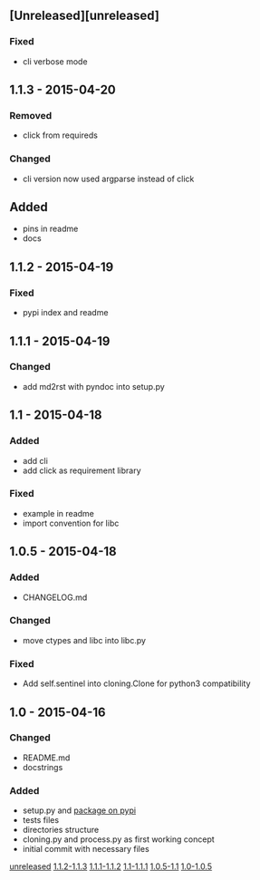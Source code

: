 ## [Unreleased][unreleased]
### Fixed
- cli verbose mode

## 1.1.3 - 2015-04-20
### Removed
- click from requireds

### Changed
- cli version now used argparse instead of click

## Added
- pins in readme
- docs

## 1.1.2 - 2015-04-19
### Fixed
- pypi index and readme

## 1.1.1 - 2015-04-19
### Changed
- add md2rst with pyndoc into setup.py

## 1.1 - 2015-04-18
### Added
- add cli
- add click as requirement library

### Fixed
- example in readme
- import convention for libc

## 1.0.5 - 2015-04-18
### Added
- CHANGELOG.md

### Changed
- move ctypes and libc into libc.py

### Fixed
- Add self.sentinel into cloning.Clone for python3 compatibility

## 1.0 - 2015-04-16
### Changed
- README.md
- docstrings

### Added
- setup.py and [package on pypi](https://pypi.python.org/pypi?name=pyspaces&version=1.0&:action=display)
- tests files
- directories structure
- cloning.py and process.py as first working concept
- initial commit with necessary files

[unreleased](https://github.com/Friz-zy/pyspaces/compare/v1.1.3...HEAD)
[1.1.2-1.1.3](https://github.com/Friz-zy/pyspaces/compare/v1.1.2...v1.1.3)
[1.1.1-1.1.2](https://github.com/Friz-zy/pyspaces/compare/v1.1.1...v1.1.2)
[1.1-1.1.1](https://github.com/Friz-zy/pyspaces/compare/v1.1...v1.1.1)
[1.0.5-1.1](https://github.com/Friz-zy/pyspaces/compare/v1.0.5...v1.1)
[1.0-1.0.5](https://github.com/Friz-zy/pyspaces/compare/v1.0...v1.0.5)
